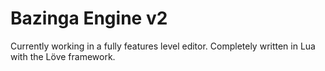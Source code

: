 Bazinga Engine v2
=================

Currently working in a fully features level editor.
Completely written in Lua with the Löve framework.